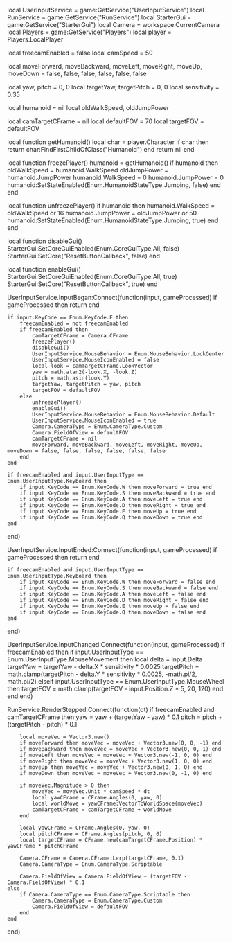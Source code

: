 local UserInputService = game:GetService("UserInputService")
local RunService = game:GetService("RunService")
local StarterGui = game:GetService("StarterGui")
local Camera = workspace.CurrentCamera
local Players = game:GetService("Players")
local player = Players.LocalPlayer

local freecamEnabled = false
local camSpeed = 50

local moveForward, moveBackward, moveLeft, moveRight, moveUp, moveDown = false, false, false, false, false, false

local yaw, pitch = 0, 0
local targetYaw, targetPitch = 0, 0
local sensitivity = 0.35

local humanoid = nil
local oldWalkSpeed, oldJumpPower

local camTargetCFrame = nil
local defaultFOV = 70
local targetFOV = defaultFOV

local function getHumanoid()
	local char = player.Character
	if char then
		return char:FindFirstChildOfClass("Humanoid")
	end
	return nil
end

local function freezePlayer()
	humanoid = getHumanoid()
	if humanoid then
		oldWalkSpeed = humanoid.WalkSpeed
		oldJumpPower = humanoid.JumpPower
		humanoid.WalkSpeed = 0
		humanoid.JumpPower = 0
		humanoid:SetStateEnabled(Enum.HumanoidStateType.Jumping, false)
	end
end

local function unfreezePlayer()
	if humanoid then
		humanoid.WalkSpeed = oldWalkSpeed or 16
		humanoid.JumpPower = oldJumpPower or 50
		humanoid:SetStateEnabled(Enum.HumanoidStateType.Jumping, true)
	end
end

local function disableGui()
	StarterGui:SetCoreGuiEnabled(Enum.CoreGuiType.All, false)
	StarterGui:SetCore("ResetButtonCallback", false)
end

local function enableGui()
	StarterGui:SetCoreGuiEnabled(Enum.CoreGuiType.All, true)
	StarterGui:SetCore("ResetButtonCallback", true)
end

UserInputService.InputBegan:Connect(function(input, gameProcessed)
	if gameProcessed then return end

	if input.KeyCode == Enum.KeyCode.F then
		freecamEnabled = not freecamEnabled
		if freecamEnabled then
			camTargetCFrame = Camera.CFrame
			freezePlayer()
			disableGui()
			UserInputService.MouseBehavior = Enum.MouseBehavior.LockCenter
			UserInputService.MouseIconEnabled = false
			local look = camTargetCFrame.LookVector
			yaw = math.atan2(-look.X, -look.Z)
			pitch = math.asin(look.Y)
			targetYaw, targetPitch = yaw, pitch
			targetFOV = defaultFOV
		else
			unfreezePlayer()
			enableGui()
			UserInputService.MouseBehavior = Enum.MouseBehavior.Default
			UserInputService.MouseIconEnabled = true
			Camera.CameraType = Enum.CameraType.Custom
			Camera.FieldOfView = defaultFOV
			camTargetCFrame = nil
			moveForward, moveBackward, moveLeft, moveRight, moveUp, moveDown = false, false, false, false, false, false
		end
	end

	if freecamEnabled and input.UserInputType == Enum.UserInputType.Keyboard then
		if input.KeyCode == Enum.KeyCode.W then moveForward = true end
		if input.KeyCode == Enum.KeyCode.S then moveBackward = true end
		if input.KeyCode == Enum.KeyCode.A then moveLeft = true end
		if input.KeyCode == Enum.KeyCode.D then moveRight = true end
		if input.KeyCode == Enum.KeyCode.E then moveUp = true end
		if input.KeyCode == Enum.KeyCode.Q then moveDown = true end
	end
end)

UserInputService.InputEnded:Connect(function(input, gameProcessed)
	if gameProcessed then return end

	if freecamEnabled and input.UserInputType == Enum.UserInputType.Keyboard then
		if input.KeyCode == Enum.KeyCode.W then moveForward = false end
		if input.KeyCode == Enum.KeyCode.S then moveBackward = false end
		if input.KeyCode == Enum.KeyCode.A then moveLeft = false end
		if input.KeyCode == Enum.KeyCode.D then moveRight = false end
		if input.KeyCode == Enum.KeyCode.E then moveUp = false end
		if input.KeyCode == Enum.KeyCode.Q then moveDown = false end
	end
end)

UserInputService.InputChanged:Connect(function(input, gameProcessed)
	if freecamEnabled then
		if input.UserInputType == Enum.UserInputType.MouseMovement then
			local delta = input.Delta
			targetYaw = targetYaw - delta.X * sensitivity * 0.0025
			targetPitch = math.clamp(targetPitch - delta.Y * sensitivity * 0.0025, -math.pi/2, math.pi/2)
		elseif input.UserInputType == Enum.UserInputType.MouseWheel then
			targetFOV = math.clamp(targetFOV - input.Position.Z * 5, 20, 120)
		end
	end
end)

RunService.RenderStepped:Connect(function(dt)
	if freecamEnabled and camTargetCFrame then
		yaw = yaw + (targetYaw - yaw) * 0.1
		pitch = pitch + (targetPitch - pitch) * 0.1

		local moveVec = Vector3.new()
		if moveForward then moveVec = moveVec + Vector3.new(0, 0, -1) end
		if moveBackward then moveVec = moveVec + Vector3.new(0, 0, 1) end
		if moveLeft then moveVec = moveVec + Vector3.new(-1, 0, 0) end
		if moveRight then moveVec = moveVec + Vector3.new(1, 0, 0) end
		if moveUp then moveVec = moveVec + Vector3.new(0, 1, 0) end
		if moveDown then moveVec = moveVec + Vector3.new(0, -1, 0) end

		if moveVec.Magnitude > 0 then
			moveVec = moveVec.Unit * camSpeed * dt
			local yawCFrame = CFrame.Angles(0, yaw, 0)
			local worldMove = yawCFrame:VectorToWorldSpace(moveVec)
			camTargetCFrame = camTargetCFrame + worldMove
		end

		local yawCFrame = CFrame.Angles(0, yaw, 0)
		local pitchCFrame = CFrame.Angles(pitch, 0, 0)
		local targetCFrame = CFrame.new(camTargetCFrame.Position) * yawCFrame * pitchCFrame

		Camera.CFrame = Camera.CFrame:Lerp(targetCFrame, 0.1)
		Camera.CameraType = Enum.CameraType.Scriptable

		Camera.FieldOfView = Camera.FieldOfView + (targetFOV - Camera.FieldOfView) * 0.1
	else
		if Camera.CameraType == Enum.CameraType.Scriptable then
			Camera.CameraType = Enum.CameraType.Custom
			Camera.FieldOfView = defaultFOV
		end
	end
end)
